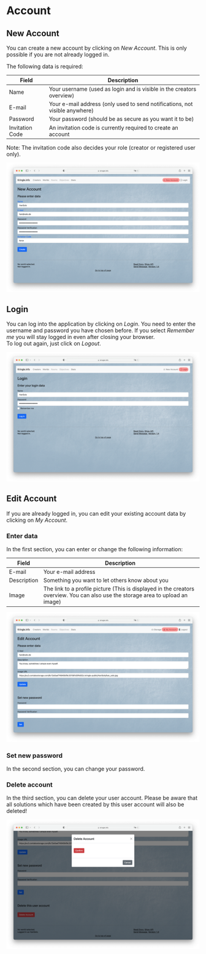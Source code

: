 # Account

## New Account

You can create a new account by clicking on *New Account*. This is only possible if you are not already logged in.  

The following data is required:  

| Field           | Description                                                                 |
|-----------------|-----------------------------------------------------------------------------|
| Name            | Your username (used as login and is visible in the creators overview)       |
| E-mail          | Your e-mail address (only used to send notifications, not visible anywhere) |
| Password        | Your password (should be as secure as you want it to be)                    |
| Invitation Code | An invitation code is currently required to create an account               |

Note: The invitation code also decides your role (creator or registered user only).

![New Account](./img/account_new.png)

## Login

You can log into the application by clicking on *Login*. You need to enter the username and password you have chosen before. If you select *Remember me* you will stay logged in even after closing your browser.  
To log out again, just click on *Logout*.

![Login Account](./img/account_login.png)

## Edit Account

If you are already logged in, you can edit your existing account data by clicking on *My Account*.

### Enter data

In the first section, you can enter or change the following information:  

| Field       | Description                                                                                                                      |
|-------------|----------------------------------------------------------------------------------------------------------------------------------|
| E-mail      | Your e-mail address                                                                                                              |
| Description | Something you want to let others know about you                                                                                  |
| Image       | The link to a profile picture (This is displayed in the creators overview. You can also use the storage area to upload an image) |

![Edit Account](./img/account_edit.png)

### Set new password

In the second section, you can change your password.

### Delete account

In the third section, you can delete your user account. Please be aware that all solutions which have been created by this user account will also be deleted!

![Edit Account](./img/account_edit2.png)
